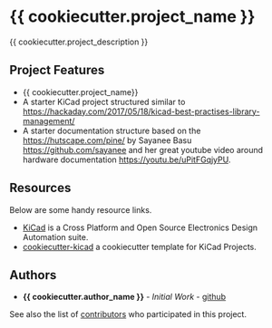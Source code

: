 # {{ cookiecutter.project_name }}

{{ cookiecutter.project_description }}

## Project Features

* {{ cookiecutter.project_name}}
* A starter KiCad project structured similar to <https://hackaday.com/2017/05/18/kicad-best-practises-library-management/>
* A starter documentation structure based on the <https://hutscape.com/pine/> by Sayanee Basu <https://github.com/sayanee> and her great youtube video around hardware documentation <https://youtu.be/uPitFGqjyPU>.

## Resources

Below are some handy resource links.

* [KiCad](https://www.kicad.org/) is a Cross Platform and Open Source Electronics Design Automation suite.
* [cookiecutter-kicad](https://github.com/madeinoz67/cookiecutter-kicad) a cookiecutter template for KiCad Projects.

## Authors

* **{{ cookiecutter.author_name }}** - *Initial Work* - [github](https://github.com/{{cookiecutter.github_user}})

See also the list of [contributors](https://github.com/{{cookiecutter.github_user}}/{{cookiecutter.project_repo_name}}/AUTHORS.rst) who participated in this project.
